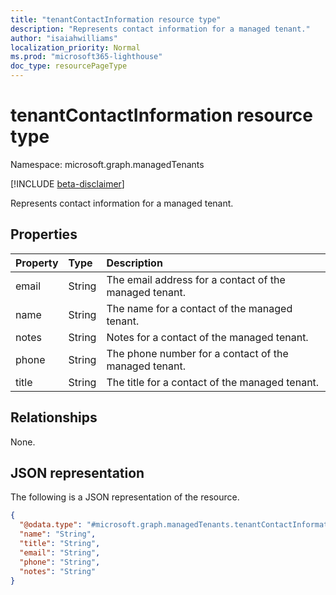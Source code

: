 ```yaml
---
title: "tenantContactInformation resource type"
description: "Represents contact information for a managed tenant."
author: "isaiahwilliams"
localization_priority: Normal
ms.prod: "microsoft365-lighthouse"
doc_type: resourcePageType
---
```


# tenantContactInformation resource type

Namespace: microsoft.graph.managedTenants

[!INCLUDE [beta-disclaimer](../../includes/beta-disclaimer.md)]

Represents contact information for a managed tenant.

## Properties

|Property|Type|Description|
|:---|:---|:---|
|email|String|The email address for a contact of the managed tenant.|
|name|String|The name for a contact of the managed tenant.|
|notes|String|Notes for a contact of the managed tenant.|
|phone|String|The phone number for a contact of the managed tenant.|
|title|String|The title for a contact of the managed tenant.|

## Relationships

None.

## JSON representation

The following is a JSON representation of the resource.
<!-- {
  "blockType": "resource",
  "@odata.type": "microsoft.graph.managedTenants.tenantContactInformation"
}
-->
``` json
{
  "@odata.type": "#microsoft.graph.managedTenants.tenantContactInformation",
  "name": "String",
  "title": "String",
  "email": "String",
  "phone": "String",
  "notes": "String"
}
```
